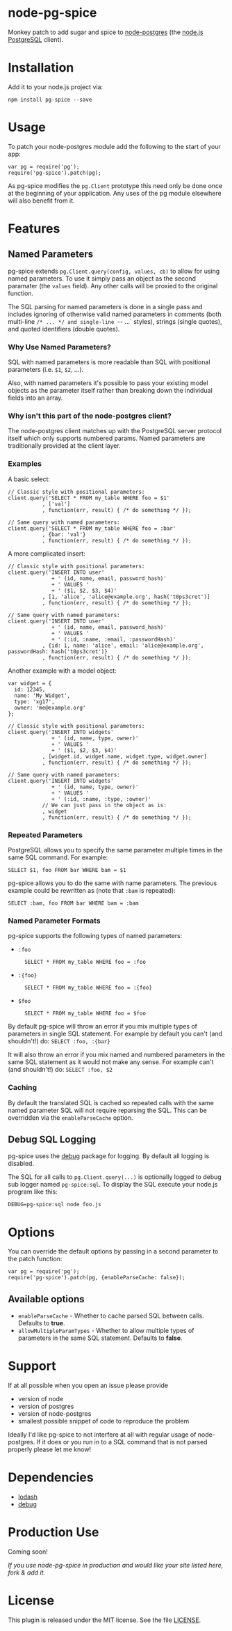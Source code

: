 # node-pg-spice

Monkey patch to add sugar and spice to [node-postgres](https://github.com/brianc/node-postgres) (the [node.js](http://nodejs.org/) [PostgreSQL](http://www.postgresql.org/) client).

# Installation

Add it to your node.js project via:

    npm install pg-spice --save

# Usage

To patch your node-postgres module add the following to the start of your app:

    var pg = require('pg');
    require('pg-spice').patch(pg);

As pg-spice modifies the `pg.Client` prototype this need only be done once at the beginning of your application. Any uses of the pg module elsewhere will also benefit from it.

# Features

## Named Parameters

pg-spice extends `pg.Client.query(config, values, cb)` to allow for using named parameters. To use it simply pass an object as the second paramater (the `values` field). Any other calls will be proxied to the original function.

The SQL parsing for named parameters is done in a single pass and includes ignoring of otherwise valid named parameters in comments (both multi-line `/* ... */ and single-line `-- ...` styles), strings (single quotes), and quoted identifiers (double quotes).

### Why Use Named Parameters?

SQL with named parameters is more readable than SQL with positional parameters (i.e. `$1`, `$2`, ...).

Also, with named parameters it's possible to pass your existing model objects as the parameter itself rather than breaking down the individual fields into an array.

### Why isn't this part of the node-postgres client?

The node-postgres client matches up with the PostgreSQL server protocol itself which only supports numbered params. Named parameters are traditionally provided at the client layer.

### Examples

A basic select:

    // Classic style with positional parameters:
    client.query('SELECT * FROM my_table WHERE foo = $1'
               , ['val']
               , function(err, result) { /* do something */ });

    // Same query with named parameters:
    client.query('SELECT * FROM my_table WHERE foo = :bar'
               , {bar: 'val'}
               , function(err, result) { /* do something */ });

A more complicated insert:

    // Classic style with positional parameters:
    client.query('INSERT INTO user'
                  + ' (id, name, email, password_hash)'
                  + ' VALUES '
                  + ' ($1, $2, $3, $4)'
               , [1, 'alice', 'alice@example.org', hash('t0ps3cret')]
               , function(err, result) { /* do something */ });

    // Same query with named parameters:
    client.query('INSERT INTO user'
                  + ' (id, name, email, password_hash)'
                  + ' VALUES '
                  + ' (:id, :name, :email, :passwordHash)'
               , {id: 1, name: 'alice', email: 'alice@example.org', passwordHash: hash('t0ps3cret')}
               , function(err, result) { /* do something */ });

Another example with a model object:

    var widget = {
      id: 12345,
      name: 'My Widget',
      type: 'xg17',
      owner: 'me@example.org'
    };

    // Classic style with positional parameters:
    client.query('INSERT INTO widgets'
                  + ' (id, name, type, owner)'
                  + ' VALUES '
                  + ' ($1, $2, $3, $4)'
               , [widget.id, widget.name, widget.type, widget.owner]
               , function(err, result) { /* do something */ });
    
    // Same query with named parameters:
    client.query('INSERT INTO widgets'
                  + ' (id, name, type, owner)'
                  + ' VALUES '
                  + ' (:id, :name, :type, :owner)'
               // We can just pass in the object as is:
               , widget
               , function(err, result) { /* do something */ });


### Repeated Parameters

PostgreSQL allows you to specify the same parameter multiple times in the same SQL command. For example:

    SELECT $1, foo FROM bar WHERE bam = $1

pg-spice allows you to do the same with name parameters. The previous example could be rewritten as (note that `:bam` is repeated):

    SELECT :bam, foo FROM bar WHERE bam = :bam

### Named Parameter Formats

pg-spice supports the following types of named parameters:

* `:foo`

        SELECT * FROM my_table WHERE foo = :foo

* `:{foo}`

        SELECT * FROM my_table WHERE foo = :{foo}
* `$foo`

        SELECT * FROM my_table WHERE foo = $foo

By default pg-spice will throw an error if you mix multiple types of parameters in single SQL statement. For example by default you can't (and shouldn't!) do: `SELECT :foo, :{bar}`

It will also throw an error if you mix named and numbered parameters in the same SQL statement as it would not make any sense. For example can't (and shouldn't!) do: `SELECT :foo, $2`

### Caching

By default the translated SQL is cached so repeated calls with the same named parameter SQL will not require reparsing the SQL. This can be overridden via the `enableParseCache` option.

## Debug SQL Logging

pg-spice uses the [debug](https://github.com/visionmedia/debug) package for logging. By default all logging is disabled.

The SQL for all calls to `pg.Client.query(...)` is optionally logged to debug sub logger named `pg-spice:sql`. To display the SQL execute your node.js program like this:

    DEBUG=pg-spice:sql node foo.js

# Options

You can override the default options by passing in a second parameter to the patch function:

    var pg = require('pg');
    require('pg-spice').patch(pg, {enableParseCache: false});

## Available options

* `enableParseCache` - Whether to cache parsed SQL between calls. Defaults to __true__.
* `allowMultipleParamTypes` - Whether to allow multiple types of parameters in the same SQL statement. Defaults to __false__.

# Support

If at all possible when you open an issue please provide

* version of node
* version of postgres
* version of node-postgres
* smallest possible snippet of code to reproduce the problem

Ideally I'd like pg-spice to not interfere at all with regular usage of node-postgres. If it does or you run in to a SQL command that is not parsed properly please let me know!

# Dependencies

* [lodash](http://lodash.com/)
* [debug](https://github.com/visionmedia/debug)

# Production Use

Coming soon!

*If you use node-pg-spice in production and would like your site listed here, fork & add it.*

# License

This plugin is released under the MIT license. See the file [LICENSE](LICENSE).